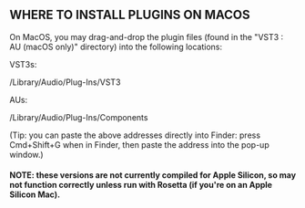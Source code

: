 ## WHERE TO INSTALL PLUGINS ON MACOS

On MacOS, you may drag-and-drop the plugin files (found in the "VST3 : AU (macOS only)" directory) into the following locations:

VST3s:

/Library/Audio/Plug-Ins/VST3

AUs:

/Library/Audio/Plug-Ins/Components

(Tip: you can paste the above addresses directly into Finder: press Cmd+Shift+G when in Finder, then paste the address into the pop-up window.)

#### NOTE: these versions are not currently compiled for Apple Silicon, so may not function correctly unless run with Rosetta (if you're on an Apple Silicon Mac).
